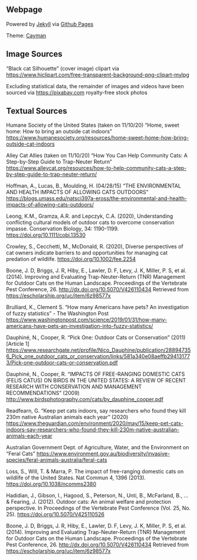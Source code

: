 ## Webpage
Powered by [Jekyll](https://jekyllrb.com) via [Github Pages](https://pages.github.com/)

Theme: [Cayman](https://jekyll-themes.com/cayman/)

## Image Sources
“Black cat Silhouette” (cover image) clipart via https://www.hiclipart.com/free-transparent-background-png-clipart-mylpg

Excluding statistical data, the remainder of images and videos have been sourced via https://pixabay.com royalty-free stock photos

## Textual Sources
Humane Society of the United States (taken on 11/10/20) “Home, sweet home: How to bring an outside cat indoors” 
https://www.humanesociety.org/resources/home-sweet-home-how-bring-outside-cat-indoors 

Alley Cat Allies (taken on 11/10/20) “How You Can Help Community Cats: A Step-by-Step Guide to Trap-Neuter Return”
https://www.alleycat.org/resources/how-to-help-community-cats-a-step-by-step-guide-to-trap-neuter-return/ 

Hoffman, A., Lucas, B., Moulding, H. (04/28/15) “THE ENVIRONMENTAL AND HEALTH IMPACTS OF ALLOWING CATS OUTDOORS”
https://blogs.umass.edu/natsci397a-eross/the-environmental-and-health-impacts-of-allowing-cats-outdoors/ 

Leong, K.M., Gramza, A.R. and Lepczyk, C.A. (2020), Understanding conflicting cultural models of outdoor cats to overcome conservation impasse. Conservation Biology, 34: 1190-1199. https://doi.org/10.1111/cobi.13530 

Crowley, S., Cecchetti, M., McDonald, R. (2020), Diverse perspectives of cat owners indicate barriers to and opportunities for managing cat predation of wildlife.
https://doi.org/10.1002/fee.2254 

Boone, J. D, Briggs, J. R, Hiby, E., Lawler, D. F, Levy, J. K, Miller, P. S, et al. (2014). Improving and Evaluating Trap-Neuter-Return (TNR) Management for Outdoor Cats on the Human Landscape. Proceedings of the Vertebrate Pest Conference, 26. http://dx.doi.org/10.5070/V426110434   Retrieved from https://escholarship.org/uc/item/6z98577x

Brulliard, K., Clement S. “How many Americans have pets? An investigation of fuzzy statistics” - The Washington Post
https://www.washingtonpost.com/science/2019/01/31/how-many-americans-have-pets-an-investigation-into-fuzzy-statistics/ 

Dauphiné, N., Cooper, R. “Pick One: Outdoor Cats or Conservation” (2011) [Article 1]
https://www.researchgate.net/profile/Nico_Dauphine/publication/288947356_Pick_one_outdoor_cats_or_conservation/links/581a340e08aeffb294131773/Pick-one-outdoor-cats-or-conservation.pdf 

Dauphiné, N., Cooper, R. “IMPACTS OF FREE-RANGING DOMESTIC CATS (FELIS CATUS) ON BIRDS IN THE UNITED STATES: A REVIEW OF RECENT RESEARCH WITH CONSERVATION AND MANAGEMENT RECOMMENDATIONS” (2009)
http://www.birdsphotography.com/cats/by_dauphine_cooper.pdf  

Readfearn, G. “Keep pet cats indoors, say researchers who found they kill 230m native Australian animals each year” (2020)
https://www.theguardian.com/environment/2020/may/15/keep-pet-cats-indoors-say-researchers-who-found-they-kill-230m-native-australian-animals-each-year  

Australian Government Dept. of Agriculture, Water, and the Environment on “Feral Cats”
https://www.environment.gov.au/biodiversity/invasive-species/feral-animals-australia/feral-cats  

Loss, S., Will, T. & Marra, P. The impact of free-ranging domestic cats on wildlife of the United States. Nat Commun 4, 1396 (2013). 
https://doi.org/10.1038/ncomms2380 

Hadidian, J., Gibson, I., Hagood, S., Peterson, N., Unti, B., McFarland, B., ... & Fearing, J. (2012). Outdoor cats: An animal welfare and protection perspective. In Proceedings of the Vertebrate Pest Conference (Vol. 25, No. 25). 
https://doi.org/10.5070/V425110526    

Boone, J. D, Briggs, J. R, Hiby, E., Lawler, D. F, Levy, J. K, Miller, P. S, et al. (2014). Improving and Evaluating Trap-Neuter-Return (TNR) Management for Outdoor Cats on the Human Landscape. Proceedings of the Vertebrate Pest Conference, 26. http://dx.doi.org/10.5070/V426110434   Retrieved from https://escholarship.org/uc/item/6z98577x  
